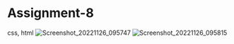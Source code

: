 # Assignment-8
css, html
![Screenshot_20221126_095747](https://user-images.githubusercontent.com/112416765/204074232-dd03b850-7853-43f2-a951-525b0f1fddf9.png)
![Screenshot_20221126_095815](https://user-images.githubusercontent.com/112416765/204074240-8a4301c4-36d5-4b9e-91f4-302fd937b8e9.png)

